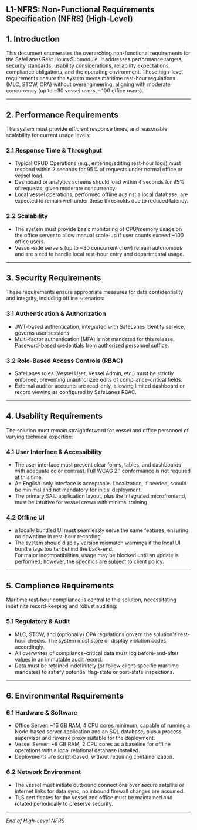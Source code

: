 ## L1-NFRS: Non-Functional Requirements Specification (NFRS) (High-Level)

## 1. Introduction

This document enumerates the overarching non-functional requirements for the SafeLanes Rest Hours Submodule. It addresses performance targets, security standards, usability considerations, reliability expectations, compliance obligations, and the operating environment. These high-level requirements ensure the system meets maritime rest-hour regulations (MLC, STCW, OPA) without overengineering, aligning with moderate concurrency (up to ~30 vessel users, ~100 office users).

---

## 2. Performance Requirements

The system must provide efficient response times, and reasonable scalability for current usage levels:

### 2.1 Response Time & Throughput

- Typical CRUD Operations (e.g., entering/editing rest-hour logs) must respond within 2 seconds for 95% of requests under normal office or vessel load.  
- Dashboard or analytics screens should load within 4 seconds for 95% of requests, given moderate concurrency.  
- Local vessel operations, performed offline against a local database, are expected to remain well under these thresholds due to reduced latency.

### 2.2 Scalability

- The system must provide basic monitoring of CPU/memory usage on the office server to allow manual scale-up if user counts exceed ~100 office users.  
- Vessel-side servers (up to ~30 concurrent crew) remain autonomous and are sized to handle local rest-hour entry and departmental usage.

---

## 3. Security Requirements

These requirements ensure appropriate measures for data confidentiality and integrity, including offline scenarios:

### 3.1 Authentication & Authorization

- JWT-based authentication, integrated with SafeLanes identity service, governs user sessions.  
- Multi-factor authentication (MFA) is not mandated for this release. Password-based credentials from authorized personnel suffice.

### 3.2 Role-Based Access Controls (RBAC)

- SafeLanes roles (Vessel User, Vessel Admin, etc.) must be strictly enforced, preventing unauthorized edits of compliance-critical fields.  
- External auditor accounts are read-only, allowing limited dashboard or record viewing as configured by SafeLanes RBAC.

---

## 4. Usability Requirements

The solution must remain straightforward for vessel and office personnel of varying technical expertise:

### 4.1 User Interface & Accessibility

- The user interface must present clear forms, tables, and dashboards with adequate color contrast. Full WCAG 2.1 conformance is not required at this time.  
- An English-only interface is acceptable. Localization, if needed, should be minimal and not mandatory for initial deployment.  
- The primary SAIL application layout, plus the integrated microfrontend, must be intuitive for vessel crews with minimal training.

### 4.2 Offline UI

- a locally bundled UI must seamlessly serve the same features, ensuring no downtime in rest-hour recording.  
- The system should display version mismatch warnings if the local UI bundle lags too far behind the back-end.  
  For major incompatibilities, usage may be blocked until an update is performed; however, the specifics are subject to client policy.

---

## 5. Compliance Requirements

Maritime rest-hour compliance is central to this solution, necessitating indefinite record-keeping and robust auditing:

### 5.1 Regulatory & Audit

- MLC, STCW, and (optionally) OPA regulations govern the solution's rest-hour checks. The system must store or display violation codes accordingly.  
- All overwrites of compliance-critical data must log before-and-after values in an immutable audit record.  
- Data must be retained indefinitely (or follow client-specific maritime mandates) to satisfy potential flag-state or port-state inspections.

---

## 6. Environmental Requirements

### 6.1 Hardware & Software

- Office Server: ~16 GB RAM, 4 CPU cores minimum, capable of running a Node-based server application and an SQL database, plus a process supervisor and reverse proxy suitable for the deployment.  
- Vessel Server: ~8 GB RAM, 2 CPU cores as a baseline for offline operations with a local relational database installed.  
- Deployments are script-based, without requiring containerization.

### 6.2 Network Environment

- The vessel must initiate outbound connections over secure satellite or internet links for data sync; no inbound firewall changes are assumed.  
- TLS certificates for the vessel and office must be maintained and rotated periodically to preserve security.

---

*End of High-Level NFRS*  
